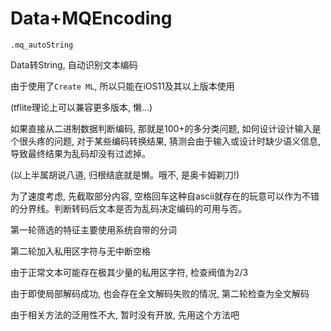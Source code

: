 # Data+MQEncoding

```
.mq_autoString
```

Data转String, 自动识别文本编码

由于使用了`Create ML`, 所以只能在iOS11及其以上版本使用

(tflite理论上可以兼容更多版本, 懒...)

如果直接从二进制数据判断编码, 那就是100+的多分类问题, 如何设计设计输入是个很头疼的问题, 对于某些编码转换结果, 猜测会由于输入或设计时缺少语义信息, 导致最终结果为乱码却没有过滤掉。

(以上半属胡说八道, 归根结底就是懒。哦不, 是奥卡姆剃刀!)

为了速度考虑, 先截取部分内容, 空格回车这种自ascii就存在的玩意可以作为不错的分界线。判断转码后文本是否为乱码决定编码的可用与否。

第一轮筛选的特征主要使用系统自带的分词

第二轮加入私用区字符与无中断空格

由于正常文本可能存在极其少量的私用区字符, 检查阀值为2/3

由于即使局部解码成功, 也会存在全文解码失败的情况, 第二轮检查为全文解码

由于相关方法的泛用性不大, 暂时没有开放, 先用这个方法吧